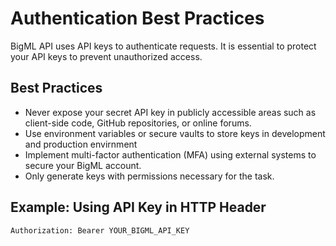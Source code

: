 # Authentication Best Practices

BigML API uses API keys to authenticate requests. It is essential to protect your API keys to prevent unauthorized access.

## Best Practices

- Never expose your secret API key in publicly accessible areas such as client-side code, GitHub repositories, or online forums.
- Use environment variables or secure vaults to store keys in development and production envirnment
- Implement multi-factor authentication (MFA) using external systems to secure your BigML account.
-  Only generate keys with permissions necessary for the task.

## Example: Using API Key in HTTP Header

```http
Authorization: Bearer YOUR_BIGML_API_KEY
